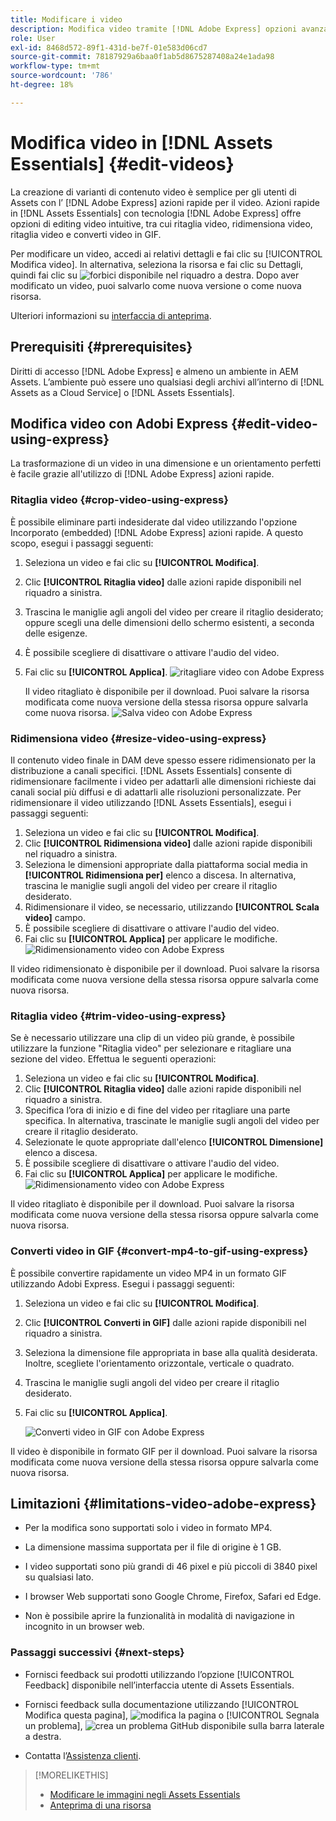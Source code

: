```yaml
---
title: Modificare i video
description: Modifica video tramite [!DNL Adobe Express] opzioni avanzate e salva i video aggiornati come versioni.
role: User
exl-id: 8468d572-89f1-431d-be7f-01e583d06cd7
source-git-commit: 78187929a6baa0f1ab5d8675287408a24e1ada98
workflow-type: tm+mt
source-wordcount: '786'
ht-degree: 18%

---
```


# Modifica video in [!DNL Assets Essentials] {#edit-videos}

La creazione di varianti di contenuto video è semplice per gli utenti di Assets con l’ [!DNL Adobe Express] azioni rapide per il video. Azioni rapide in [!DNL Assets Essentials] con tecnologia [!DNL Adobe Express] offre opzioni di editing video intuitive, tra cui ritaglia video, ridimensiona video, ritaglia video e converti video in GIF.

Per modificare un video, accedi ai relativi dettagli e fai clic su [!UICONTROL Modifica video]. In alternativa, seleziona la risorsa e fai clic su Dettagli, quindi fai clic su ![forbici](assets/do-not-localize/cut.svg) disponibile nel riquadro a destra. Dopo aver modificato un video, puoi salvarlo come nuova versione o come nuova risorsa.

Ulteriori informazioni su [interfaccia di anteprima](/help/using/navigate-view.md#preview-assets).

## Prerequisiti {#prerequisites}

Diritti di accesso [!DNL Adobe Express] e almeno un ambiente in AEM Assets. L’ambiente può essere uno qualsiasi degli archivi all’interno di [!DNL Assets as a Cloud Service] o [!DNL Assets Essentials].

## Modifica video con Adobi Express {#edit-video-using-express}

La trasformazione di un video in una dimensione e un orientamento perfetti è facile grazie all&#39;utilizzo di [!DNL Adobe Express] azioni rapide.

### Ritaglia video {#crop-video-using-express}

È possibile eliminare parti indesiderate dal video utilizzando l&#39;opzione Incorporato (embedded) [!DNL Adobe Express] azioni rapide. A questo scopo, esegui i passaggi seguenti:

1. Seleziona un video e fai clic su **[!UICONTROL Modifica]**.
2. Clic **[!UICONTROL Ritaglia video]** dalle azioni rapide disponibili nel riquadro a sinistra.
3. Trascina le maniglie agli angoli del video per creare il ritaglio desiderato; oppure scegli una delle dimensioni dello schermo esistenti, a seconda delle esigenze.
4. È possibile scegliere di disattivare o attivare l&#39;audio del video.
5. Fai clic su **[!UICONTROL Applica]**.
   ![ritagliare video con Adobe Express](/help/using/assets/adobe-express-crop-video.png)

   Il video ritagliato è disponibile per il download. Puoi salvare la risorsa modificata come nuova versione della stessa risorsa oppure salvarla come nuova risorsa. ![Salva video con Adobe Express](/help/using/assets/adobe-express-save-video.png)

### Ridimensiona video {#resize-video-using-express}

Il contenuto video finale in DAM deve spesso essere ridimensionato per la distribuzione a canali specifici. [!DNL Assets Essentials] consente di ridimensionare facilmente i video per adattarli alle dimensioni richieste dai canali social più diffusi e di adattarli alle risoluzioni personalizzate. Per ridimensionare il video utilizzando [!DNL Assets Essentials], esegui i passaggi seguenti:

1. Seleziona un video e fai clic su **[!UICONTROL Modifica]**.
2. Clic **[!UICONTROL Ridimensiona video]** dalle azioni rapide disponibili nel riquadro a sinistra.
3. Seleziona le dimensioni appropriate dalla piattaforma social media in **[!UICONTROL Ridimensiona per]** elenco a discesa. In alternativa, trascina le maniglie sugli angoli del video per creare il ritaglio desiderato.
4. Ridimensionare il video, se necessario, utilizzando **[!UICONTROL Scala video]** campo.
5. È possibile scegliere di disattivare o attivare l&#39;audio del video.
6. Fai clic su **[!UICONTROL Applica]** per applicare le modifiche.
   ![Ridimensionamento video con Adobe Express](/help/using/assets/adobe-express-resize-video.png)

Il video ridimensionato è disponibile per il download. Puoi salvare la risorsa modificata come nuova versione della stessa risorsa oppure salvarla come nuova risorsa.

### Ritaglia video {#trim-video-using-express}

Se è necessario utilizzare una clip di un video più grande, è possibile utilizzare la funzione &quot;Ritaglia video&quot; per selezionare e ritagliare una sezione del video. Effettua le seguenti operazioni:

1. Seleziona un video e fai clic su **[!UICONTROL Modifica]**.
2. Clic **[!UICONTROL Ritaglia video]** dalle azioni rapide disponibili nel riquadro a sinistra.
3. Specifica l’ora di inizio e di fine del video per ritagliare una parte specifica. In alternativa, trascinate le maniglie sugli angoli del video per creare il ritaglio desiderato.
4. Selezionate le quote appropriate dall&#39;elenco **[!UICONTROL Dimensione]** elenco a discesa.
5. È possibile scegliere di disattivare o attivare l&#39;audio del video.
6. Fai clic su **[!UICONTROL Applica]** per applicare le modifiche.
   ![Ridimensionamento video con Adobe Express](/help/using/assets/adobe-express-trim-video.png)

Il video ritagliato è disponibile per il download. Puoi salvare la risorsa modificata come nuova versione della stessa risorsa oppure salvarla come nuova risorsa.

### Converti video in GIF {#convert-mp4-to-gif-using-express}

È possibile convertire rapidamente un video MP4 in un formato GIF utilizzando Adobi Express. Esegui i passaggi seguenti:

1. Seleziona un video e fai clic su **[!UICONTROL Modifica]**.
2. Clic **[!UICONTROL Converti in GIF]** dalle azioni rapide disponibili nel riquadro a sinistra.
3. Seleziona la dimensione file appropriata in base alla qualità desiderata. Inoltre, scegliete l&#39;orientamento orizzontale, verticale o quadrato.
4. Trascina le maniglie sugli angoli del video per creare il ritaglio desiderato.
5. Fai clic su **[!UICONTROL Applica]**.

   ![Converti video in GIF con Adobe Express](/help/using/assets/adobe-express-convert-video-to-gif.png)

Il video è disponibile in formato GIF per il download. Puoi salvare la risorsa modificata come nuova versione della stessa risorsa oppure salvarla come nuova risorsa.

## Limitazioni {#limitations-video-adobe-express}

* Per la modifica sono supportati solo i video in formato MP4.

* La dimensione massima supportata per il file di origine è 1 GB.

* I video supportati sono più grandi di 46 pixel e più piccoli di 3840 pixel su qualsiasi lato.

* I browser Web supportati sono Google Chrome, Firefox, Safari ed Edge.

* Non è possibile aprire la funzionalità in modalità di navigazione in incognito in un browser web.

### Passaggi successivi {#next-steps}

* Fornisci feedback sui prodotti utilizzando l’opzione [!UICONTROL Feedback] disponibile nell’interfaccia utente di Assets Essentials.

* Fornisci feedback sulla documentazione utilizzando [!UICONTROL Modifica questa pagina], ![modifica la pagina](assets/do-not-localize/edit-page.png) o [!UICONTROL Segnala un problema], ![crea un problema GitHub](assets/do-not-localize/github-issue.png) disponibile sulla barra laterale a destra.

* Contatta l’[Assistenza clienti](https://experienceleague.adobe.com/i?support-solution=General#support).

>[!MORELIKETHIS]
>
>* [Modificare le immagini negli Assets Essentials](/help/using/edit-images.md)
>* [Anteprima di una risorsa](/help/using/navigate-view.md#preview-assets)
